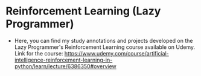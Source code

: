 # Reinforcement Learning (Lazy Programmer)
* Here, you can find my study annotations and projects developed on the  Lazy Programmer's Reinforcement Learning course available on Udemy.
Link for the course: https://www.udemy.com/course/artificial-intelligence-reinforcement-learning-in-python/learn/lecture/6386350#overview
